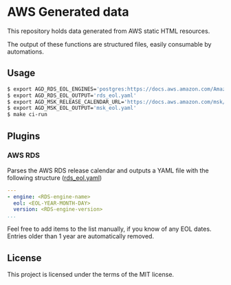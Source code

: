 # AWS Generated data

This repository holds data generated from AWS static HTML resources.

The output of these functions are structured files, easily consumable by automations.

## Usage

```bash
$ export AGD_RDS_EOL_ENGINES='postgres:https://docs.aws.amazon.com/AmazonRDS/latest/PostgreSQLReleaseNotes/postgresql-release-calendar.html mysql:https://docs.aws.amazon.com/AmazonRDS/latest/UserGuide/MySQL.Concepts.VersionMgmt.html aurora-postgresql:https://docs.aws.amazon.com/AmazonRDS/latest/AuroraPostgreSQLReleaseNotes/aurorapostgresql-release-calendar.html'
$ export AGD_RDS_EOL_OUTPUT='rds_eol.yaml'
$ export AGD_MSK_RELEASE_CALENDAR_URL='https://docs.aws.amazon.com/msk/latest/developerguide/supported-kafka-versions.html'
$ export AGD_MSK_EOL_OUTPUT='msk_eol.yaml'
$ make ci-run
```

## Plugins

### AWS RDS

Parses the AWS RDS release calendar and outputs a YAML file with the following structure ([rds_eol.yaml](/output/rds_eol.yaml))

```yaml
---
- engine: <RDS-engine-name>
  eol: <EOL-YEAR-MONTH-DAY>
  version: <RDS-engine-version>
...
```
Feel free to add items to the list manually, if you know of any EOL dates. Entries older than 1 year are automatically removed.

## License

This project is licensed under the terms of the MIT license.

